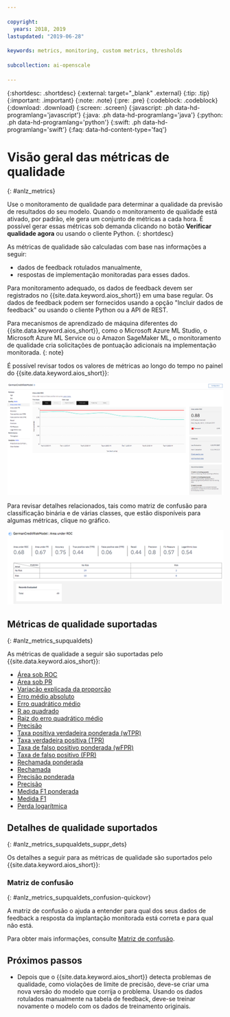 ```yaml
---

copyright:
  years: 2018, 2019
lastupdated: "2019-06-28"

keywords: metrics, monitoring, custom metrics, thresholds

subcollection: ai-openscale

---
```


{:shortdesc: .shortdesc}
{:external: target="_blank" .external}
{:tip: .tip}
{:important: .important}
{:note: .note}
{:pre: .pre}
{:codeblock: .codeblock}
{:download: .download}
{:screen: .screen}
{:javascript: .ph data-hd-programlang='javascript'}
{:java: .ph data-hd-programlang='java'}
{:python: .ph data-hd-programlang='python'}
{:swift: .ph data-hd-programlang='swift'}
{:faq: data-hd-content-type='faq'}

# Visão geral das métricas de qualidade
{: #anlz_metrics}

Use o monitoramento de qualidade para determinar a qualidade da previsão de resultados do seu modelo. Quando o
monitoramento de qualidade está ativado, por padrão, ele gera um conjunto de métricas a cada hora. É possível gerar essas métricas sob demanda clicando no botão **Verificar qualidade agora** ou usando o cliente Python.
{: shortdesc}

As métricas de qualidade são calculadas com base nas informações a seguir:

- dados de feedback rotulados manualmente,
- respostas de implementação monitoradas para esses dados.

Para monitoramento adequado, os dados de feedback devem ser registrados no {{site.data.keyword.aios_short}}
em uma base regular. Os dados de feedback podem ser fornecidos usando a opção "Incluir dados de feedback" ou
usando o cliente Python ou a API de REST.

Para mecanismos de aprendizado de máquina diferentes do {{site.data.keyword.aios_short}}, como o Microsoft Azure ML Studio, o Microsoft Azure ML Service ou o Amazon SageMaker ML, o monitoramento de qualidade cria solicitações de pontuação adicionais na implementação monitorada.
{: note}

É possível revisar todos os valores de métricas ao longo do tempo no painel do {{site.data.keyword.aios_short}}:

![gráfico de métricas de qualidade mostrando o desvio da área sob ROC](images/quality_metrics_001.png)


Para revisar detalhes relacionados, tais como matriz de confusão para classificação binária
e de várias classes, que estão disponíveis para algumas métricas, clique no gráfico.

![tabela de detalhes das métricas de qualidade](images/quality_metrics_002.png)

## Métricas de qualidade suportadas
{: #anlz_metrics_supqualdets}

As métricas de qualidade a seguir são suportadas pelo {{site.data.keyword.aios_short}}:

- [Área sob ROC](https://test.cloud.ibm.com/docs/services/ai-openscale?topic=ai-openscale-quality_roc)
- [Área sob PR](https://test.cloud.ibm.com/docs/services/ai-openscale?topic=ai-openscale-quality-area-pr)
- [Variação explicada da proporção](https://test.cloud.ibm.com/docs/services/ai-openscale?topic=ai-openscale-quality_var)
- [Erro médio absoluto](https://test.cloud.ibm.com/docs/services/ai-openscale?topic=ai-openscale-quality_abserror)
- [Erro quadrático médio](https://test.cloud.ibm.com/docs/services/ai-openscale?topic=ai-openscale-quality_squerror)
- [R ao quadrado](https://test.cloud.ibm.com/docs/services/ai-openscale?topic=ai-openscale-quality_r_squared)
- [Raiz do erro quadrático médio](https://test.cloud.ibm.com/docs/services/ai-openscale?topic=ai-openscale-supqualdets_squ_errors_mean)
- [Precisão](https://test.cloud.ibm.com/docs/services/ai-openscale?topic=ai-openscale-accuracy-opener)
- [Taxa positiva verdadeira ponderada (wTPR)](https://test.cloud.ibm.com/docs/services/ai-openscale?topic=ai-openscale-quality-wtpr)
- [Taxa verdadeira positiva (TPR)](https://test.cloud.ibm.com/docs/services/ai-openscale?topic=ai-openscale-quality_tpr)
- [Taxa de falso positivo ponderada (wFPR)](https://test.cloud.ibm.com/docs/services/ai-openscale?topic=ai-openscale-quality_wfpr_weighted)
- [Taxa de falso positivo (FPR)](https://test.cloud.ibm.com/docs/services/ai-openscale?topic=ai-openscale-quality_fpr_false)
- [Rechamada ponderada](https://test.cloud.ibm.com/docs/services/ai-openscale?topic=ai-openscale-quality_weighted_recall)
- [Rechamada](https://test.cloud.ibm.com/docs/services/ai-openscale?topic=ai-openscale-quality_recall)
- [Precisão ponderada](https://test.cloud.ibm.com/docs/services/ai-openscale?topic=ai-openscale-quality_wgth_prec)
- [Precisão](https://test.cloud.ibm.com/docs/services/ai-openscale?topic=ai-openscale-quality_precision)
- [Medida F1 ponderada](https://test.cloud.ibm.com/docs/services/ai-openscale?topic=ai-openscale-quality_wght_f1-measure)
- [Medida F1](https://test.cloud.ibm.com/docs/services/ai-openscale?topic=ai-openscale-quality_f1-measr)
- [Perda logarítmica](https://test.cloud.ibm.com/docs/services/ai-openscale?topic=ai-openscale-quality_log_loss)

## Detalhes de qualidade suportados
{: #anlz_metrics_supqualdets_suppr_dets}

Os detalhes a seguir para as métricas de qualidade são suportados pelo {{site.data.keyword.aios_short}}:

### Matriz de confusão
{: #anlz_metrics_supqualdets_confusion-quickovr}

A matriz de confusão o ajuda a entender para qual dos seus dados de feedback a resposta da implantação monitorada está correta e para qual não está.

Para obter mais informações, consulte [Matriz de confusão](/docs/services/ai-openscale?topic=ai-openscale-it-conf-mtx).

## Próximos passos

- Depois que o {{site.data.keyword.aios_short}} detecta problemas de qualidade, como violações de limite de precisão, deve-se criar uma nova versão do modelo que corrija o problema. Usando os dados rotulados manualmente na tabela de feedback, deve-se treinar novamente o modelo com os dados de treinamento originais.


